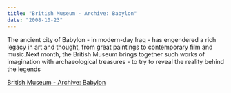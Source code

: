 ```yaml
---
title: "British Museum - Archive: Babylon"
date: "2008-10-23"
---
```


The ancient city of Babylon - in modern-day Iraq - has engendered a rich legacy in art and thought, from great paintings to contemporary film and music.Next month, the British Museum brings together such works of imagination with archaeological treasures - to try to reveal the reality behind the legends  

  
[British Museum - Archive: Babylon](https://www.britishmuseum.org/whats_on/future_exhibitions/babylon.aspx)
